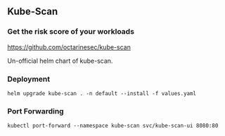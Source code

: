 ## Kube-Scan
### Get the risk score of your workloads

https://github.com/octarinesec/kube-scan

Un-official helm chart of kube-scan.

### Deployment

`helm upgrade kube-scan . -n default --install -f values.yaml`

### Port Forwarding

`kubectl port-forward --namespace kube-scan svc/kube-scan-ui 8080:80`
